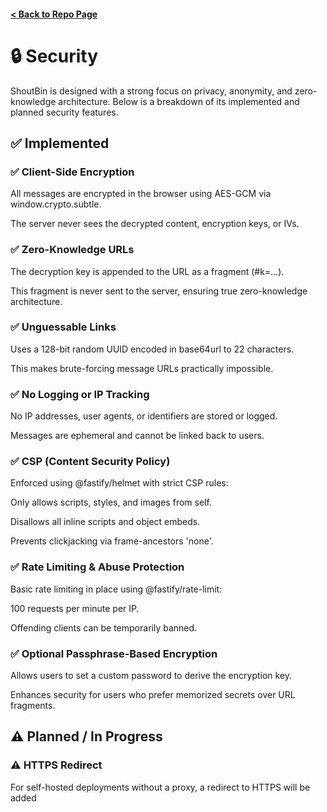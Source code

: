 #### [< Back to Repo Page](https://github.com/ianshapiro1/shoutbin)

# 🔒 Security
ShoutBin is designed with a strong focus on privacy, anonymity, and zero-knowledge architecture. Below is a breakdown of its implemented and planned security features.

## ✅ Implemented
### ✅ Client-Side Encryption
All messages are encrypted in the browser using AES-GCM via window.crypto.subtle.

The server never sees the decrypted content, encryption keys, or IVs.

### ✅ Zero-Knowledge URLs
The decryption key is appended to the URL as a fragment (#k=...).

This fragment is never sent to the server, ensuring true zero-knowledge architecture.

### ✅ Unguessable Links
Uses a 128-bit random UUID encoded in base64url to 22 characters.

This makes brute-forcing message URLs practically impossible.

### ✅ No Logging or IP Tracking
No IP addresses, user agents, or identifiers are stored or logged.

Messages are ephemeral and cannot be linked back to users.

### ✅ CSP (Content Security Policy)
Enforced using @fastify/helmet with strict CSP rules:

Only allows scripts, styles, and images from self.

Disallows all inline scripts and object embeds.

Prevents clickjacking via frame-ancestors 'none'.

### ✅ Rate Limiting & Abuse Protection
Basic rate limiting in place using @fastify/rate-limit:

100 requests per minute per IP.

Offending clients can be temporarily banned.

### ✅ Optional Passphrase-Based Encryption
Allows users to set a custom password to derive the encryption key.

Enhances security for users who prefer memorized secrets over URL fragments.

## ⚠️ Planned / In Progress

### ⚠️ HTTPS Redirect
For self-hosted deployments without a proxy, a redirect to HTTPS will be added
